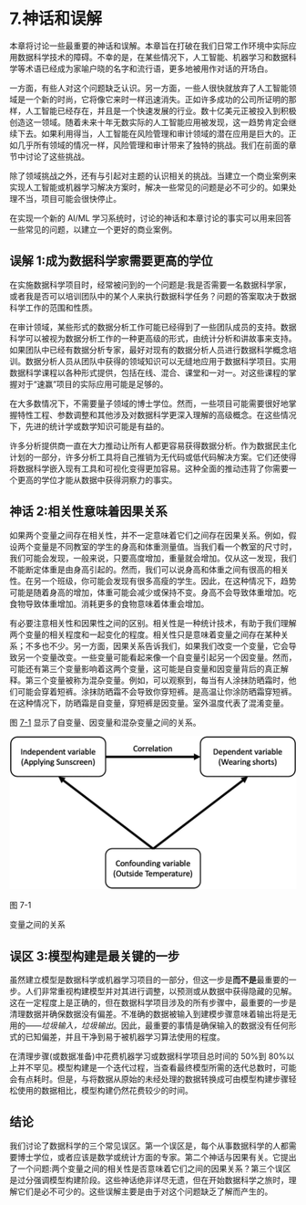 # 7.神话和误解

本章将讨论一些最重要的神话和误解。本章旨在打破在我们日常工作环境中实际应用数据科学技术的障碍。不幸的是，在某些情况下，人工智能、机器学习和数据科学等术语已经成为家喻户晓的名字和流行语，更多地被用作对话的开场白。

一方面，有些人对这个问题缺乏认识。另一方面，一些人很快就放弃了人工智能领域是一个新的时尚，它将像它来时一样迅速消失。正如许多成功的公司所证明的那样，人工智能已经存在，并且是一个快速发展的行业。数十亿美元正被投入到积极创造这一领域。随着未来十年无数实际的人工智能应用被发现，这一趋势肯定会继续下去。如果利用得当，人工智能在风险管理和审计领域的潜在应用是巨大的。正如几乎所有领域的情况一样，风险管理和审计带来了独特的挑战。我们在前面的章节中讨论了这些挑战。

除了领域挑战之外，还有与引起对主题的认识相关的挑战。当建立一个商业案例来实现人工智能或机器学习解决方案时，解决一些常见的问题是必不可少的。如果处理不当，项目可能会很快停止。

在实现一个新的 AI/ML 学习系统时，讨论的神话和本章讨论的事实可以用来回答一些常见的问题，以建立一个更好的商业案例。

## 误解 1:成为数据科学家需要更高的学位

在实施数据科学项目时，经常被问到的一个问题是:我是否需要一名数据科学家，或者我是否可以培训团队中的某个人来执行数据科学任务？问题的答案取决于数据科学工作的范围和性质。

在审计领域，某些形式的数据分析工作可能已经得到了一些团队成员的支持。数据科学可以被视为数据分析工作的一种更高级的形式，由统计分析和讲故事来支持。如果团队中已经有数据分析专家，最好对现有的数据分析人员进行数据科学概念培训。数据分析人员从团队中获得的领域知识可以无缝地应用于数据科学项目。实用数据科学课程以各种形式提供，包括在线、混合、课堂和一对一。对这些课程的掌握对于“速赢”项目的实际应用可能是足够的。

在大多数情况下，不需要量子领域的博士学位。然而，一些项目可能需要很好地掌握特性工程、参数调整和其他涉及对数据科学更深入理解的高级概念。在这些情况下，先进的统计学或数学知识可能是有益的。

许多分析提供商一直在大力推动让所有人都更容易获得数据分析。作为数据民主化计划的一部分，许多分析工具将自己推销为无代码或低代码解决方案。它们还使得将数据科学嵌入现有工具和可视化变得更加容易。这种全面的推动违背了你需要一个更高的学位才能从数据中获得洞察力的事实。

## 神话 2:相关性意味着因果关系

如果两个变量之间存在相关性，并不一定意味着它们之间存在因果关系。例如，假设两个变量是不同教室的学生的身高和体重测量值。当我们看一个教室的尺寸时，我们可能会发现，一般来说，只要高度增加，重量就会增加。仅从这一发现，我们不能断定体重是由身高引起的。然而，我们可以说身高和体重之间有很高的相关性。在另一个班级，你可能会发现有很多高瘦的学生。因此，在这种情况下，趋势可能是随着身高的增加，体重可能会减少或保持不变。身高不会导致体重增加。吃食物导致体重增加。消耗更多的食物意味着体重会增加。

有必要注意相关性和因果性之间的区别。相关性是一种统计技术，有助于我们理解两个变量的相关程度和一起变化的程度。相关性只是意味着变量之间存在某种关系；不多也不少。另一方面，因果关系告诉我们，如果我们改变一个变量，它会导致另一个变量改变。一些变量可能看起来像一个自变量引起另一个因变量。然而，可能还有第三个变量影响着这两个变量，这可能是自变量和因变量背后的真正解释。第三个变量被称为混杂变量。例如，可以观察到，每当有人涂抹防晒霜时，他们可能会穿着短裤。涂抹防晒霜不会导致你穿短裤。是高温让你涂防晒霜穿短裤。在这种情况下，防晒霜是自变量，穿短裤是因变量。室外温度代表了混淆变量。

图 [7-1](#Fig1) 显示了自变量、因变量和混杂变量之间的关系。

![](img/513842_1_En_7_Fig1_HTML.jpg)

图 7-1

变量之间的关系

## 误区 3:模型构建是最关键的一步

虽然建立模型是数据科学或机器学习项目的一部分，但这一步是**而不是**最重要的一步。人们非常重视构建模型并对其进行调整，以预测或从数据中获得隐藏的见解。这在一定程度上是正确的，但在数据科学项目涉及的所有步骤中，最重要的一步是清理数据并确保数据没有偏差。不准确的数据被输入到建模步骤意味着输出将是无用的——*垃圾输入，垃圾输出*。因此，最重要的事情是确保输入的数据没有任何形式的已知偏差，并且干净到易于被机器学习算法使用的程度。

在清理步骤(或数据准备)中花费机器学习或数据科学项目总时间的 50%到 80%以上并不罕见。模型构建是一个迭代过程，当查看最终模型所需的迭代总数时，可能会有点耗时。但是，与将数据从原始的未经处理的数据转换成可由模型构建步骤轻松使用的数据相比，模型构建仍然花费较少的时间。

## 结论

我们讨论了数据科学的三个常见误区。第一个误区是，每个从事数据科学的人都需要博士学位，或者应该是数学或统计方面的专家。第二个神话与因果有关。它提出了一个问题:两个变量之间的相关性是否意味着它们之间的因果关系？第三个误区是过分强调模型构建阶段。这些神话绝非详尽无遗，但在开始数据科学之旅时，理解它们是必不可少的。这些误解主要是由于对这个问题缺乏了解而产生的。